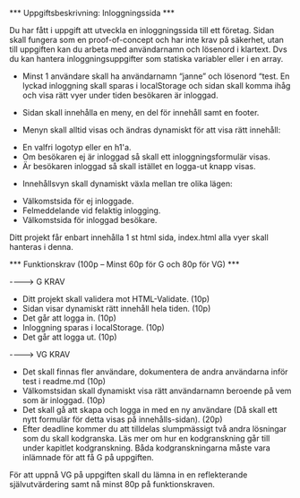 *** Uppgiftsbeskrivning: Inloggningssida ***

Du har fått i uppgift att utveckla en inloggningssida till ett företag. Sidan skall fungera som en proof-of-concept och har inte krav på säkerhet, utan till uppgiften kan du arbeta med användarnamn och lösenord i klartext. Dvs du kan hantera inloggningsuppgifter som statiska variabler eller i en array.

* Minst 1 användare skall ha användarnamn “janne” och lösenord “test. En lyckad inloggning skall sparas i localStorage och sidan skall komma ihåg och visa rätt vyer under tiden besökaren är inloggad.

* Sidan skall innehålla en meny, en del för innehåll samt en footer.

* Menyn skall alltid visas och ändras dynamiskt för att visa rätt innehåll:

- En valfri logotyp eller en h1'a.
- Om besökaren ej är inloggad så skall ett inloggningsformulär visas.
- Är besökaren inloggad så skall istället en logga-ut knapp visas.

* Innehållsvyn skall dynamiskt växla mellan tre olika lägen:

- Välkomstsida för ej inloggade.
- Felmeddelande vid felaktig inlogging.
- Välkomstsida för inloggad besökare.

Ditt projekt får enbart innehålla 1 st html sida, index.html alla vyer skall hanteras i denna.

*** Funktionskrav (100p – Minst 60p för G och 80p för VG) ***

----> G KRAV

* Ditt projekt skall validera mot HTML-Validate. (10p)
* Sidan visar dynamiskt rätt innehåll hela tiden. (10p)
* Det går att logga in. (10p)
* Inloggning sparas i localStorage. (10p)
* Det går att logga ut. (10p)

----> VG KRAV

* Det skall finnas fler användare, dokumentera de andra användarna inför test i readme.md (10p)
* Välkomstsidan skall dynamiskt visa rätt användarnamn beroende på vem som är inloggad. (10p)
* Det skall gå att skapa och logga in med en ny användare (Då skall ett nytt formulär för detta visas på innehålls-sidan). (20p)
* Efter deadline kommer du att tilldelas slumpmässigt två andra lösningar som du skall kodgranska. Läs mer om hur en kodgranskning går till under kapitlet kodgranskning. Båda kodgranskningarna måste vara inlämnade för att få G på uppgiften.

För att uppnå VG på uppgiften skall du lämna in en reflekterande självutvärdering samt nå minst 80p på funktionskraven.